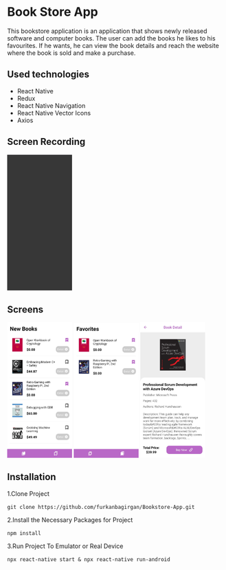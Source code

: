 # Book Store App
This bookstore application is an application that shows newly released software and computer books. The user can add the books he likes to his favourites. If he wants, he can view the book details and reach the website where the book is sold and make a purchase.

## Used technologies
- React Native
- Redux
- React Native Navigation
- React Native Vector Icons
- Axios

## Screen Recording
<img src="screens/screenRecording.gif" width="30%">

## Screens
<img src="screens/homePage.jpg" width="30%"> <img src="screens/favoritesPage.jpg" width="30%"> <img src="screens/detailPage.jpg" width="30%">

## Installation
1.Clone Project
```
git clone https://github.com/furkanbagirgan/Bookstore-App.git
```
2.Install the Necessary Packages for Project
```
npm install
```
3.Run Project To Emulator or Real Device
```
npx react-native start & npx react-native run-android
```
